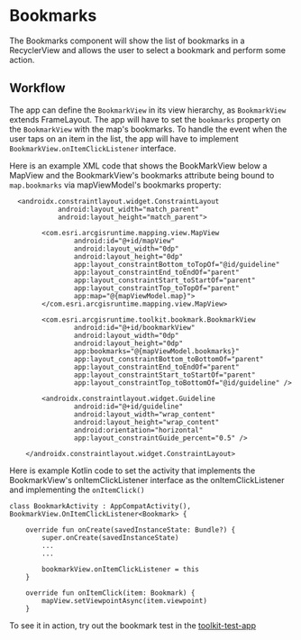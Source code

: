 # Bookmarks

The Bookmarks component will show the list of bookmarks in a RecyclerView and allows the user to select
a bookmark and perform some action.

## Workflow

The app can define the `BookmarkView` in its view hierarchy, as `BookmarkView` extends FrameLayout. The app will
have to set the `bookmarks` property on the `BookmarkView` with the map's bookmarks. To handle the event when the 
user taps on an item in the list, the app will have to implement `BookmarkView.onItemClickListener` interface.

Here is an example XML code that shows the BookMarkView below a MapView and the BookmarkView's bookmarks attribute 
being bound to `map.bookmarks` via mapViewModel's bookmarks property:

```
  <androidx.constraintlayout.widget.ConstraintLayout
            android:layout_width="match_parent"
            android:layout_height="match_parent">

        <com.esri.arcgisruntime.mapping.view.MapView
                android:id="@+id/mapView"
                android:layout_width="0dp"
                android:layout_height="0dp"
                app:layout_constraintBottom_toTopOf="@id/guideline"
                app:layout_constraintEnd_toEndOf="parent"
                app:layout_constraintStart_toStartOf="parent"
                app:layout_constraintTop_toTopOf="parent"
                app:map="@{mapViewModel.map}">
        </com.esri.arcgisruntime.mapping.view.MapView>

        <com.esri.arcgisruntime.toolkit.bookmark.BookmarkView
                android:id="@+id/bookmarkView"
                android:layout_width="0dp"
                android:layout_height="0dp"
                app:bookmarks="@{mapViewModel.bookmarks}"
                app:layout_constraintBottom_toBottomOf="parent"
                app:layout_constraintEnd_toEndOf="parent"
                app:layout_constraintStart_toStartOf="parent"
                app:layout_constraintTop_toBottomOf="@id/guideline" />

        <androidx.constraintlayout.widget.Guideline
                android:id="@+id/guideline"
                android:layout_width="wrap_content"
                android:layout_height="wrap_content"
                android:orientation="horizontal"
                app:layout_constraintGuide_percent="0.5" />

    </androidx.constraintlayout.widget.ConstraintLayout>
```

Here is example Kotlin code to set the activity that implements the BookmarkView's onItemClickListener interface as the onItemClickListener
and implementing the `onItemClick()`

```
class BookmarkActivity : AppCompatActivity(), BookmarkView.OnItemClickListener<Bookmark> {

    override fun onCreate(savedInstanceState: Bundle?) {
        super.onCreate(savedInstanceState)
        ...
        ...
        
        bookmarkView.onItemClickListener = this
    }

    override fun onItemClick(item: Bookmark) {
        mapView.setViewpointAsync(item.viewpoint)
    }

```

To see it in action, try out the bookmark test in the [toolkit-test-app](https://github.com/Esri/arcgis-runtime-toolkit-android/tree/master/toolkit-test-app/src/main/java/com/esri/arcgisruntime/toolkit/test)
